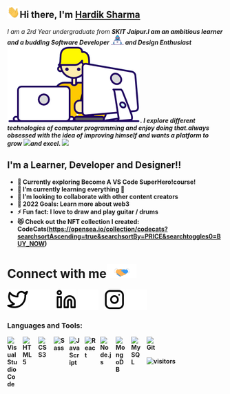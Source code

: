 ## <img src="Assets/Hi.gif" width="29">Hi there, I'm [Hardik Sharma](www.linkedin.com/in/hardik-sharma8/)

<p>
  <em>
    I am a 2rd Year undergraduate from <b>SKIT Jaipur</a>.I am an ambitious learner and a budding <b>Software Developer</b> <img src="Assets/Developer.gif" width="30px"> and <b>Design Enthusiast</b> <img src="Assets/Designer.gif">. I explore different technologies of computer programming and enjoy doing that.always <b>obsessed</b>
    with the idea of <b>improving</b> himself and wants a <b>platform</b> to 
    <b>grow</b> <img src="Assets/Rocket.gif" width="18px">and 
    <b>excel.</b> <img src="Assets/Medal.gif" width="20px">
  </em>  
</p>

## I'm a Learner, Developer and Designer!!

- 🔭 Currently exploring Become A VS Code SuperHero!course!
- 🌱 I’m currently learning everything 🤣
- 👯 I’m looking to collaborate with other content creators
- 🥅 2022 Goals: Learn more about web3
- ⚡ Fun fact: I love to draw and play guitar / drums
- 😻 Check out the NFT collection I created: CodeCats(https://opensea.io/collection/codecats?searchsortAscending=true&searchsortBy=PRICE&searchtoggles0=BUY_NOW)

# Connect with me<img src="Assets/Handshake.gif" height="32px">

[![website](./Assets/twitter-light.svg)](https://twitter.com/codestackr#gh-light-mode-only)
[![website](./Assets/twitter-dark.svg)](https://twitter.com/codestackr#gh-dark-mode-only)
&nbsp;&nbsp;
[![website](./Assets/linkedin-light.svg)](https://linkedin.com/in/codeSTACKr#gh-light-mode-only)
[![website](./Assets/linkedin-dark.svg)](https://linkedin.com/in/codeSTACKr#gh-dark-mode-only)
&nbsp;&nbsp;
[![website](./Assets/instagram-light.svg)](https://instagram.com/codeSTACKr#gh-light-mode-only)
[![website](./Assets/instagram-dark.svg)](https://instagram.com/codeSTACKr#gh-dark-mode-only)

### Languages and Tools:

<img align="left" alt="Visual Studio Code" width="26px" src="https://cdn.jsdelivr.net/gh/devicons/devicon/icons/vscode/vscode-original.svg" style="padding-right:10px;" />
<img align="left" alt="HTML5" width="26px" src="https://cdn.jsdelivr.net/gh/devicons/devicon/icons/html5/html5-original.svg" style="padding-right:10px;" />
<img align="left" alt="CSS3" width="26px" src="https://cdn.jsdelivr.net/gh/devicons/devicon/icons/css3/css3-original.svg" style="padding-right:10px;" />
<img align="left" alt="Sass" width="26px" src="https://cdn.jsdelivr.net/gh/devicons/devicon/icons/sass/sass-original.svg" style="padding-right:10px;" />
<img align="left" alt="JavaScript" width="26px" src="https://cdn.jsdelivr.net/gh/devicons/devicon/icons/javascript/javascript-original.svg" style="padding-right:10px;" />
<img align="left" alt="React" width="26px" src="https://cdn.jsdelivr.net/gh/devicons/devicon/icons/react/react-original.svg" style="padding-right:10px;" />
<img align="left" alt="Node.js" width="26px" src="https://cdn.jsdelivr.net/gh/devicons/devicon/icons/nodejs/nodejs-original.svg" style="padding-right:10px;" />
<img align="left" alt="MongoDB" width="26px" src="https://cdn.jsdelivr.net/gh/devicons/devicon/icons/mongodb/mongodb-original.svg" style="padding-right:10px;" />
<img align="left" alt="MySQL" width="26px" src="https://cdn.jsdelivr.net/gh/devicons/devicon/icons/mysql/mysql-original.svg" style="padding-right:10px;" />
<img align="left" alt="Git" width="26px" src="https://cdn.jsdelivr.net/gh/devicons/devicon/icons/git/git-original.svg" style="padding-right:10px;" />
<br />
<br />

![visitors](https://visitor-badge.laobi.icu/badge?page_id=kunal-kushwaha.kunal-kushwaha)